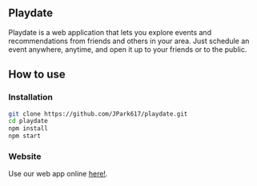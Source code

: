 Playdate
-----------------------------

Playdate is a web application that lets you explore events and recommendations from friends and others in your area.
Just schedule an event anywhere, anytime, and open it up to your friends or to the public.

How to use
-----------------------------

### Installation
```bash
git clone https://github.com/JPark617/playdate.git
cd playdate
npm install
npm start
```

### Website
Use our web app online [here!](https://playdate-app.herokuapp.com "Playdate").
